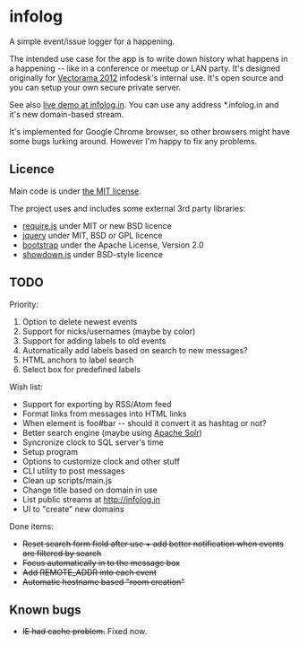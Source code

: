 infolog
=======

A simple event/issue logger for a happening.

The intended use case for the app is to write down history what happens in a happening -- like in a conference or meetup or LAN party. It's designed 
originally for [Vectorama 2012](http://www.vectorama.info) infodesk's internal use. It's open source and you can setup your own secure private server.

See also [live demo at infolog.in](http://infolog.in/). You can use any address *.infolog.in and it's new domain-based stream.

It's implemented for Google Chrome browser, so other browsers might have some bugs lurking around. However I'm happy to fix any problems.

Licence
-------

Main code is under [the MIT license](https://github.com/jheusala/infolog/blob/master/LICENSE.txt).

The project uses and includes some external 3rd party libraries:

* [require.js](http://requirejs.org/) under MIT or new BSD licence
* [jquery](http://jquery.com/) under MIT, BSD or GPL licence
* [bootstrap](http://twitter.github.com/bootstrap/) under the Apache License, Version 2.0
* [showdown.js](https://github.com/coreyti/showdown) under BSD-style licence

TODO
----

Priority:

1. Option to delete newest events
2. Support for nicks/usernames (maybe by color)
3. Support for adding labels to old events
4. Automatically add labels based on search to new messages?
5. HTML anchors to label search
6. Select box for predefined labels

Wish list:

* Support for exporting by RSS/Atom feed
* Format links from messages into HTML links
* When element is foo#bar -- should it convert it as hashtag or not?
* Better search engine (maybe using [Apache Solr](http://lucene.apache.org/solr/))
* Syncronize clock to SQL server's time
* Setup program
* Options to customize clock and other stuff
* CLI utility to post messages
* Clean up scripts/main.js
* Change title based on domain in use
* List public streams at http://infolog.in
* UI to "create" new domains

Done items:

* <del>Reset search form field after use + add better notification when events are filtered by search</del>
* <del>Focus automatically in to the message box</del>
* <del>Add REMOTE_ADDR into each event</del>
* <del>Automatic hostname based "room creation"</del>

Known bugs
----------

* <del>IE had cache problem.</del> Fixed now.
